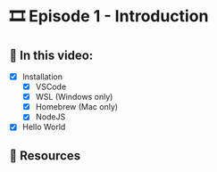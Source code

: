 # 🎞️ Episode 1 - Introduction

## 📝 In this video:
- [x] Installation
  - [x] VSCode
  - [x] WSL (Windows only)
  - [x] Homebrew (Mac only)
  - [x] NodeJS
- [x] Hello World

## 🔗 Resources

